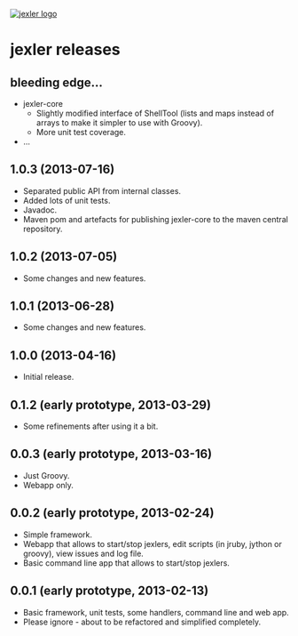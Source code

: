 [![jexler logo](http://www.jexler.net/jexler.jpg)](http:www.jexler.net/)

jexler releases
===============

bleeding edge...
----------------

* jexler-core
  * Slightly modified interface of ShellTool (lists and maps
    instead of arrays to make it simpler to use with Groovy).
  * More unit test coverage.
* ...

1.0.3 (2013-07-16)
------------------

* Separated public API from internal classes.
* Added lots of unit tests.
* Javadoc.
* Maven pom and artefacts for publishing jexler-core to the
  maven central repository.

1.0.2 (2013-07-05)
------------------

* Some changes and new features.

1.0.1 (2013-06-28)
------------------

* Some changes and new features.

1.0.0 (2013-04-16)
------------------

* Initial release.

0.1.2 (early prototype, 2013-03-29)
-----------------------------------

* Some refinements after using it a bit.

0.0.3 (early prototype, 2013-03-16)
-----------------------------------

* Just Groovy.
* Webapp only.

0.0.2 (early prototype, 2013-02-24)
-----------------------------------

* Simple framework.
* Webapp that allows to start/stop jexlers, edit scripts
  (in jruby, jython or groovy), view issues and log file.
* Basic command line app that allows to start/stop jexlers.

0.0.1 (early prototype, 2013-02-13)
-----------------------------------

* Basic framework, unit tests, some handlers, command line and web app.
* Please ignore - about to be refactored and simplified completely.
